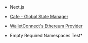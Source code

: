 - Next.js
- [Cafe - Global State Manager](https://github.com/glitch-txs/cafe)
- [WalletConnect's Ethereum Provider](https://docs.walletconnect.com/2.0/web/providers/ethereum)

- Empty Required Namespaces Test*